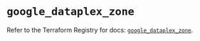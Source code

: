 # `google_dataplex_zone`

Refer to the Terraform Registry for docs: [`google_dataplex_zone`](https://registry.terraform.io/providers/hashicorp/google/6.20.0/docs/resources/dataplex_zone).
